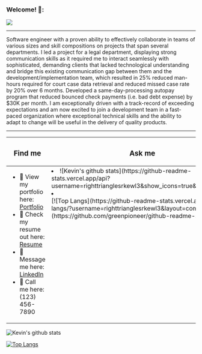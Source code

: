 ### Welcome! 👋:
![](https://komarev.com/ghpvc/?username=righttrianglesrkewl3)

<hr>
<p>
Software engineer with a proven ability to effectively collaborate in teams of various sizes and skill compositions on projects that span several departments. I led a project for a legal department, displaying strong communication skills as it required me to interact seamlessly with sophisticated, demanding clients that lacked technological understanding and bridge this existing communication gap between them and the development/implementation team, which resulted in 25% reduced man-hours required for court case data retrieval and reduced missed case rate by 20% over 6 months. Developed a same-day-processing autopay program that reduced bounced check payments (i.e. bad debt expense) by $30K per month. I am exceptionally driven with a track-record of exceeding expectations and am now excited to join a development team in a fast-paced organization where exceptional technical skills and the ability to adapt to change will be useful in the delivery of quality products.
</p>

<hr>
<div align="center">
<table>
  <thead>
    <tr>
      <th><h3>Find me</h3></th>
      <th><h3>Ask me</h3></th>
    </tr>
  </thead>
  <tbody>
    <tr>
      <td valign="top" width="49%">
        <ul>
          <li>
              👀 View my portfolio here: <a href="https://www.google.com">Portfolio</a>
          </li>
          <li>
              📝 Check my resume out here: <a href="https://www.google.com">Resume</a>
          </li>
          <li>
              💬 Message me here: <a href="https://www.linkedin.com/in/meet-kevin-zehnder/"> LinkedIn</a>
          </li>
          <li>
            📲 Call me here: (123) 456-7890
        </li>
        </ul>
    </td>
      <td valign="top" width="49%">
        <li>
          ![Kevin's github stats](https://github-readme-stats.vercel.app/api?username=righttrianglesrkewl3&show_icons=true&theme=dark)
        </li>
        <li>
          <div>
          [![Top Langs](https://github-readme-stats.vercel.app/api/top-langs/?username=righttrianglesrkewl3&layout=compact)]    
          (https://github.com/greenpioneer/github-readme-stats)
          </div>
        </li>
      </td>
    </tr>
  </tbody>
</table>
</div>

![Kevin's github stats](https://github-readme-stats.vercel.app/api?username=righttrianglesrkewl3&show_icons=true&theme=dark)

[![Top Langs](https://github-readme-stats.vercel.app/api/top-langs/?username=righttrianglesrkewl3&layout=compact)](https://github.com/greenpioneer/github-readme-stats)



<!--
**righttrianglesrkewl3/righttrianglesrkewl3** is a ✨ _special_ ✨ repository because its `README.md` (this file) appears on your GitHub profile.

Here are some ideas to get you started:

- 🔭 I’m currently working on ...
- 🌱 I’m currently learning ...
- 👯 I’m looking to collaborate on ...
- 🤔 I’m looking for help with ...
- 💬 Ask me about ...
- 📫 How to reach me: ...
- 😄 Pronouns: ...
- ⚡ Fun fact: ...

Frontend Software Engineer with a proven ability to deliver quality results in both solo and collaborative settings. Prior to transitioning to software development, I led and championed training initiatives for Fortune 500 companies (i.e. Amazon, Home Depot) on best inclusive practices for people with disabilities, ultimately resulting in 2,000+ managers learning my techniques. The same passion I have for inclusivity and collaboration, I also have for software development. Embracing this passion led me to work through 1,000+ hour coding bootcamp, which focused on JavaScript, React, and Node.js. I am now eager to apply these passions in obtaining a challenging position on a collaborative development team focused on creating high-quality, intuitive front-end applications.

👀 View my portfolio here: [Portfolio](www.codingcareerfastlane.com)

📝 Check my resume out here: [Jason's Resume](drive.google.com)

💬 Message me here: [Linkedin](https://www.linkedin.com/in/meet-jason-humphrey/)

📫 Reach me via email: [jason.humphrey@codingcareerfastlane.com](mailto:jason.humphrey@codingcareerfastlane.com)

📲 Call Me here: (123) 456-7890

👀 View my portfolio here: [Portfolio](www.example.com)

📝 Check my resume out here: [Kevin's Resume](example.drive.google.com)

💬 Message me here: [Linkedin](https://www.linkedin.com/in/meet-kevin-zehnder/)

📫 Reach me via email: [kjzehnder3@gmail.com](mailto:kjzehnder3@gmail.com)

📲 Call Me here: (123) 456-7890

-->
